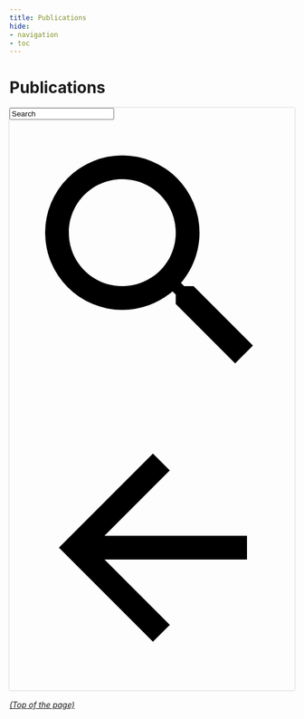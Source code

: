 ```yaml
---
title: Publications
hide:
- navigation
- toc
---
```


# Publications

<script src="https://ajax.googleapis.com/ajax/libs/jquery/3.2.1/jquery.min.js"></script>
<script type="text/javascript" src="https://cdn.jsdelivr.net/gh/pcooksey/bibtex-js@1.0.0/src/bibtex_js.min.js"></script>
<script src="../static/bib.js"></script>
<bibtex src="../static/works-complete.bib"></bibtex>
<style>
    /* Minimal style adjustments */
    h1.header { margin-left: 8px; }
    h1.YEAR { font-size: 17px; font-weight: bold; display: inline; margin-left: 8px; }
    ::placeholder { color: black; opacity: 1; }
    .pub svg { color: grey; }
    .pub.md-search__form {
        background-color: var(--md-default-bg-color);
        box-shadow: 0 0 .2rem #00000042;
        /*
        height: 2.4rem;
        position: relative;
        transition: color .25s,background-color .25s;
        z-index: 2; */
    }
</style>

<div class="pub" style="background-color: #white">
    <div class="md-search__form pub">
        <input type="text" class="md-search__input bibtex_search" name="query" aria-label="Search" placeholder="Search" autocapitalize="off" autocorrect="off" autocomplete="off" spellcheck="false" data-md-component="search-query" required="">
        <label class="md-search__icon md-icon" for="__search" style="color: black">
        <svg xmlns="http://www.w3.org/2000/svg" viewBox="0 0 24 24"><path d="M9.5 3A6.5 6.5 0 0 1 16 9.5c0 1.61-.59 3.09-1.56 4.23l.27.27h.79l5 5-1.5 1.5-5-5v-.79l-.27-.27A6.516 6.516 0 0 1 9.5 16 6.5 6.5 0 0 1 3 9.5 6.5 6.5 0 0 1 9.5 3m0 2C7 5 5 7 5 9.5S7 14 9.5 14 14 12 14 9.5 12 5 9.5 5Z"></path></svg>
        <svg xmlns="http://www.w3.org/2000/svg" viewBox="0 0 24 24"><path d="M20 11v2H8l5.5 5.5-1.42 1.42L4.16 12l7.92-7.92L13.5 5.5 8 11h12Z"></path></svg>
        </label>
    </div>
</div>

<br>

<div class="bibtex_structure">
  <div class="group year" extra="DSC number">
    <a href="#top" style="display: inline"><em>(Top of the page)</em></a>
    <div style="padding-bottom: 10px;"></div>
    <div class="sort journal" extra="DESC string">
      <div class="templates"></div>
    </div>
  </div>
</div>

<div id="bibtex_display">
  <div class="bibtex_template" style="display: none;">
    <ul>
      <li>
        <span class="if title">
          <a class="bibtexVar" href="http://www.website.com/~demo/papers/+BIBTEXKEY+.pdf" extra="BIBTEXKEY">
            <span style="text-decoration: underline;" class="title"></span>,
          </a>
        </span>
        <div class="if author">
          <span class="author"></span>
        </div>
        <div>
          <span class="if journal"><em><span class="journal"></span></em>,</span>
          <span class="if publisher"><em><span class="publisher"></span></em>,</span>
          <span class="if booktitle">In <em><span class="booktitle"></span></em>,</span>
          <span class="if address"><span class="address"></span>,</span>
          <span class="if month"><span class="month"></span>,</span>
          <span class="if year"><span class="year"></span>.</span>
          <span class="if note"><span class="note"></span></span>
        </div>
      </li>
    </ul>
  </div>
</div>